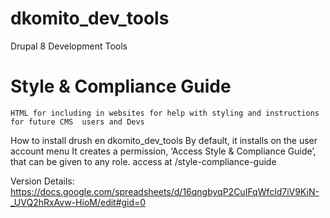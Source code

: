 # dkomito_dev_tools
Drupal 8 Development Tools

# Style & Compliance Guide
	HTML for including in websites for help with styling and instructions for future CMS  users and Devs

How to install
	drush en dkomito_dev_tools
		By default, it installs on the user account menu
		It creates a permission, ‘Access Style & Compliance Guide’, that can be given to any role.
		access at   /style-compliance-guide


Version Details:  https://docs.google.com/spreadsheets/d/16qngbyqP2CuIFqWfcld7iV9KiN-_UVQ2hRxAvw-HioM/edit#gid=0

